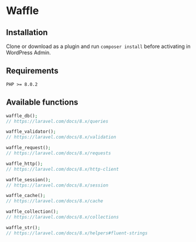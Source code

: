 # Waffle

## Installation

Clone or download as a plugin and run `composer install` before activating in WordPress Admin.

## Requirements

```
PHP >= 8.0.2
```

## Available functions

```php
waffle_db();
// https://laravel.com/docs/8.x/queries

waffle_validator();
// https://laravel.com/docs/8.x/validation

waffle_request();
// https://laravel.com/docs/8.x/requests

waffle_http();
// https://laravel.com/docs/8.x/http-client

waffle_session();
// https://laravel.com/docs/8.x/session

waffle_cache();
// https://laravel.com/docs/8.x/cache

waffle_collection();
// https://laravel.com/docs/8.x/collections

waffle_str();
// https://laravel.com/docs/8.x/helpers#fluent-strings
```

